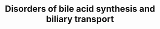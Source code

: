 ---
annotations:
- id: PW:0000013
  parent: disease pathway
  type: Pathway Ontology
  value: disease pathway
- id: DOID:4810
  parent: genetic disease
  type: Disease Ontology
  value: cerebrotendinous xanthomatosis
- id: DOID:12308
  parent: genetic disease
  type: Disease Ontology
  value: Dubin-Johnson syndrome
- id: DOID:0110810
  parent: genetic disease
  type: Disease Ontology
  value: hereditary spastic paraplegia 5A
- id: PW:0001060
  parent: classic metabolic pathway
  type: Pathway Ontology
  value: primary bile acid biosynthetic pathway
- id: PW:0000834
  parent: regulatory pathway
  type: Pathway Ontology
  value: bile acid transport pathway
- id: PW:0001589
  parent: disease pathway
  type: Pathway Ontology
  value: inborn error of metabolism pathway
- id: DOID:0070226
  parent: genetic disease
  type: Disease Ontology
  value: progressive familial intrahepatic cholestasis 1
- id: PW:0000039
  parent: classic metabolic pathway
  type: Pathway Ontology
  value: bile acid biosynthetic pathway
- id: DOID:0070222
  parent: genetic disease
  type: Disease Ontology
  value: progressive familial intrahepatic cholestasis 2
- id: DOID:0070223
  parent: genetic disease
  type: Disease Ontology
  value: progressive familial intrahepatic cholestasis 3
- id: DOID:0050674
  parent: genetic disease
  type: Disease Ontology
  value: congenital bile acid synthesis defect
- id: DOID:0060602
  parent: genetic disease
  type: Disease Ontology
  value: alpha-methylacyl-CoA racemase deficiency
- id: PW:0001061
  parent: classic metabolic pathway
  type: Pathway Ontology
  value: secondary bile acid biosynthetic pathway
- id: PW:0000103
  parent: regulatory pathway
  type: Pathway Ontology
  value: transport pathway
- id: CL:0000182
  parent: native cell
  type: Cell Type Ontology
  value: hepatocyte
authors:
- Maria van de Meent
- Eweitz
- DeSl
- Egonw
communities:
- IEM
- RareDiseases
description: This pathway model displays disorders of bile acid synthesis and biliary
  transport.   Bile acids have a crucial role in the absorption of lipids and hydrophilic
  vitamins. Furthermore, bile acids aid in the maintenance of cholesterol homeostasis,
  excretion of toxic substances, processing of food intake, and used as signaling
  molecules influencing glucose homeostasis, lipid metabolism, and energy expenditure.
  First, bile acids with a low solubility (less hydrophilic, unconjugated) must be
  activated using CoA, so that conjugation to taurine or glycine can happen.  This
  model includes 20 disorders, of which 14 are enzyme deficiencies, and 6 are related
  to transporters.   The enzyme deficiencies include 3β-Dehydrogenase deficiency,
  5β-Reductase deficiency, Spastic Paraplegia 5A, Cholesterol 7α-hydroxylase deficiency,
  Sterol 27-hydroxylase deficiency, α-Methylacyl-CoA racemase (AMACR) deficiency,
  Bile acid amidation defect, and Bile acid-CoA ligase deficiency (BA CoA LD, BACS),
  congenital bile acid synthesis defect 6 and type 5, D-bifunctional protein deficiency,
  sterol carrier protein 2 deficiency.   Disorders of transporters are related to
  deficiencies in ATP8B1 (Progressive familial intrahepatic cholestasis type 1; PFIC1),
  ABCB11 (Progressive familial intrahepatic cholestasis type 2; PFIC 2), ABCB4 (Progressive
  familial intrahepatic cholestasis type 3), and ABCC2 (Dubin-Johnson syndrome), as
  well as Rotor Syndrome (linked to two distinct genes, OATP1B1 and OATP1B3, related
  to taurocholate and glycocholate transport).    This pathway is based on Chapter
  34 of Blau’s ‘Physicians Guide to the Diagnosis, Treatment, and Follow-Up of Inherited
  Metabolic Diseases (ISBN 3642403360 (978-3642403361)), edition 4 (and is currently
  in the process of being updated to edition 5, Chapter 56). We would like to thank
  two authors from this chapter (Frédéric M. Vaz and Sacha Ferdinandusse) for their
  efforts in curating this pathway model!
last-edited: 2023-07-12
organisms:
- Homo sapiens
redirect_from:
- /index.php/Pathway:WP5176
- /instance/WP5176
- /instance/WP5176_r126993
revision: r126993
schema-jsonld:
- '@context': https://schema.org/
  '@id': https://wikipathways.github.io/pathways/WP5176.html
  '@type': Dataset
  creator:
    '@type': Organization
    name: WikiPathways
  description: This pathway model displays disorders of bile acid synthesis and biliary
    transport.   Bile acids have a crucial role in the absorption of lipids and hydrophilic
    vitamins. Furthermore, bile acids aid in the maintenance of cholesterol homeostasis,
    excretion of toxic substances, processing of food intake, and used as signaling
    molecules influencing glucose homeostasis, lipid metabolism, and energy expenditure.
    First, bile acids with a low solubility (less hydrophilic, unconjugated) must
    be activated using CoA, so that conjugation to taurine or glycine can happen.  This
    model includes 20 disorders, of which 14 are enzyme deficiencies, and 6 are related
    to transporters.   The enzyme deficiencies include 3β-Dehydrogenase deficiency,
    5β-Reductase deficiency, Spastic Paraplegia 5A, Cholesterol 7α-hydroxylase deficiency,
    Sterol 27-hydroxylase deficiency, α-Methylacyl-CoA racemase (AMACR) deficiency,
    Bile acid amidation defect, and Bile acid-CoA ligase deficiency (BA CoA LD, BACS),
    congenital bile acid synthesis defect 6 and type 5, D-bifunctional protein deficiency,
    sterol carrier protein 2 deficiency.   Disorders of transporters are related to
    deficiencies in ATP8B1 (Progressive familial intrahepatic cholestasis type 1;
    PFIC1), ABCB11 (Progressive familial intrahepatic cholestasis type 2; PFIC 2),
    ABCB4 (Progressive familial intrahepatic cholestasis type 3), and ABCC2 (Dubin-Johnson
    syndrome), as well as Rotor Syndrome (linked to two distinct genes, OATP1B1 and
    OATP1B3, related to taurocholate and glycocholate transport).    This pathway
    is based on Chapter 34 of Blau’s ‘Physicians Guide to the Diagnosis, Treatment,
    and Follow-Up of Inherited Metabolic Diseases (ISBN 3642403360 (978-3642403361)),
    edition 4 (and is currently in the process of being updated to edition 5, Chapter
    56). We would like to thank two authors from this chapter (Frédéric M. Vaz and
    Sacha Ferdinandusse) for their efforts in curating this pathway model!
  keywords:
  - (24R,25R)-3alpha,7alpha,12alpha,24-tetrahydroxy-5beta-cholestan-26-oyl-CoA
  - (25R)-3alpha,7alpha,12alpha-Trihydroxy-5beta-cholestan-26-oyl-CoA
  - (25R)-3alpha,7alpha-Dihydroxy-5beta-cholestanoyl-CoA
  - (25S)-3alpha,7alpha,12alpha-trihydroxy-5beta-cholestanoyl-CoA
  - (25S)-3alpha,7alpha-Dihydroxy-5beta-cholestanoyl-CoA
  - 27-Hydroxycholesterol
  - 3alpha,7alpha,12alpha-Trihydroxy-5beta-cholest-24-enoyl-CoA
  - 3alpha,7alpha,12alpha-trihydroxy-5beta-cholestan-26-al
  - 3alpha,7alpha,12alpha-trihydroxy-5beta-cholestan-26-oic acid
  - 3alpha,7alpha,24-trihydroxy-5beta-cholestan-26-oyl-CoA
  - 3alpha,7alpha-Dihydroxy-5beta-cholest-24-enoyl-CoA
  - 3alpha,7alpha-dihydroxy-24-oxo-5beta-cholestan-26-oyl-CoA
  - 3alpha,7alpha-dihydroxy-5beta-cholestan-26-al
  - 3alpha,7alpha-dihydroxy-5beta-cholestan-26-oic acid
  - 3beta,7alpha-Dihydroxy-5-cholestenoate
  - 3beta-Hydroxy-5-cholestenoic acid
  - 3α,7α,12α-trihydroxy-24-oxo-5β-cholestan-26-oyl-CoA
  - 5beta-Cholestane-3alpha,7alpha,27-triol
  - 5beta-cholestane-3alpha,7alpha,12alpha,26-tetrol
  - 5beta-cholestane-3alpha,7alpha,12alpha-triol
  - 5beta-cholestane-3alpha,7alpha,26-triol
  - 5beta-cholestane-3alpha,7alpha-diol
  - 7-alpha-Hydroxycholesterol
  - 7alpha,12alpha-Dihydroxy-4-cholesten-3-one
  - 7alpha,12alpha-dihydroxy-5beta-cholestan-3-one
  - 7alpha,26-dihydroxy-5beta-cholestan-3-one
  - 7alpha,26-dihydroxycholest-4-en-3-one
  - 7alpha-Hydroxy-4-cholesten-3-one
  - 7alpha-hydroxy-5beta-cholestan-3-one
  - ABCB11
  - ABCB4
  - ABCC2
  - ABCD3 or PMP70
  - ACOX2
  - AKR1D1
  - AMACR
  - ASBT
  - ATP8B1
  - Aldo-keto reductase family 1 member C4
  - BACS
  - BSEP
  - Bile acid
  - Bile acid-CoA:amino acid N-acyltransferase
  - Bilirubin glucuronide
  - CBH
  - CYP27A1
  - CYP7A1
  - CYP7B1
  - CYP8B1
  - Chenodeoxycholoyl-CoA
  - Glycochenodeoxycholic acid
  - Glycocholic acid
  - HSD17B4
  - HSD3B7
  - ILBP
  - MDR1
  - MRP2
  - MRP3
  - MRP4
  - NTCP
  - OATP1B1
  - OATP1B3
  - OSTα
  - OSTβ
  - Phosphatidylserine
  - SCPx
  - SLC27A5
  - SLCO1B1
  - SLCO1B3
  - Taurine
  - Taurochenodeoxycholic acid
  - Taurocholic acid
  - Very long-chain acyl-CoA synthetase
  - chenodeoxycholate(1-)
  - cholate
  - cholesterol
  - cholyl-CoA
  - glycocholate
  - phosphatidylcholines
  - taurocholate
  license: CC0
  name: Disorders of bile acid synthesis and biliary transport
seo: CreativeWork
title: Disorders of bile acid synthesis and biliary transport
wpid: WP5176
---